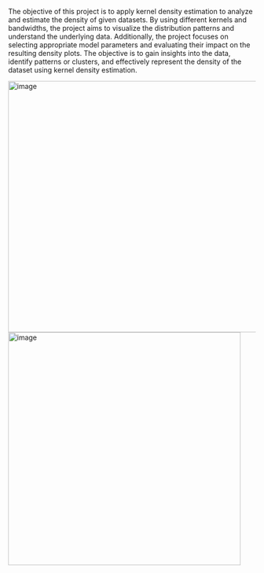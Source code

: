 The objective of this project is to apply kernel density estimation to analyze and estimate the density of given datasets. By using different kernels and bandwidths, the project aims to visualize the distribution patterns and understand the underlying data. Additionally, the project focuses on selecting appropriate model parameters and evaluating their impact on the resulting density plots. The objective is to gain insights into the data, identify patterns or clusters, and effectively represent the density of the dataset using kernel density estimation.

<img width="510" alt="image" src="https://github.com/fafifah/MyProjects/assets/136669312/4c3fb088-e491-4cca-88a7-800ce3e4a930">
<img width="473" alt="image" src="https://github.com/fafifah/MyProjects/assets/136669312/a267cc2f-9318-4a41-8576-1a80c51a25cf">


